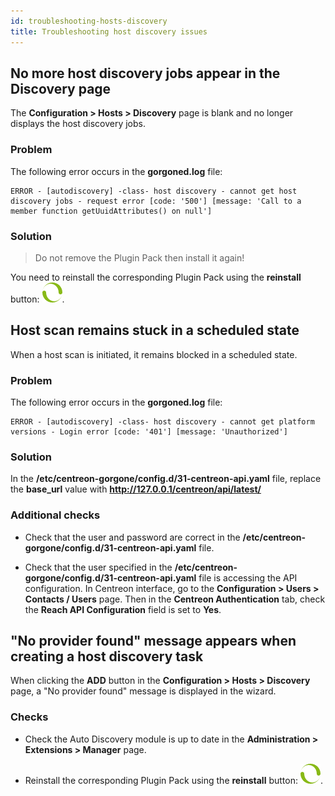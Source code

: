 ```yaml
---
id: troubleshooting-hosts-discovery
title: Troubleshooting host discovery issues
---
```


## No more host discovery jobs appear in the Discovery page

The **Configuration > Hosts > Discovery** page is blank and no longer displays the host discovery jobs.

### Problem

The following error occurs in the **gorgoned.log** file:

``` shell
ERROR - [autodiscovery] -class- host discovery - cannot get host discovery jobs - request error [code: '500'] [message: 'Call to a member function getUuidAttributes() on null']
```

### Solution

> Do not remove the Plugin Pack then install it again!

You need to reinstall the corresponding Plugin Pack using the **reinstall** button: ![image](../../assets/monitoring/discovery/reinstall-complete.png).

## Host scan remains stuck in a scheduled state

When a host scan is initiated, it remains blocked in a scheduled state.

### Problem

The following error occurs in the **gorgoned.log** file:

``` shell
ERROR - [autodiscovery] -class- host discovery - cannot get platform versions - Login error [code: '401'] [message: 'Unauthorized']
```

### Solution

In the **/etc/centreon-gorgone/config.d/31-centreon-api.yaml** file, replace the **base_url** value with **http://127.0.0.1/centreon/api/latest/**

### Additional checks

- Check that the user and password are correct in the **/etc/centreon-gorgone/config.d/31-centreon-api.yaml** file.

- Check that the user specified in the **/etc/centreon-gorgone/config.d/31-centreon-api.yaml** file is accessing the API configuration. In Centreon interface, go to the **Configuration > Users > Contacts / Users** page. Then in the **Centreon Authentication** tab, check the **Reach API Configuration** field is set to **Yes**.

## "No provider found" message appears when creating a host discovery task

When clicking the **ADD** button in the **Configuration > Hosts > Discovery** page, a "No provider found" message is displayed in the wizard.

### Checks

- Check the Auto Discovery module is up to date in the **Administration > Extensions > Manager** page.

- Reinstall the corresponding Plugin Pack using the **reinstall** button: ![image](../../assets/monitoring/discovery/reinstall-complete.png).
